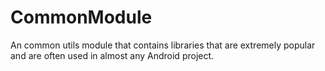 # CommonModule
An common utils module that contains libraries that are extremely popular and are often used in almost any Android project.
